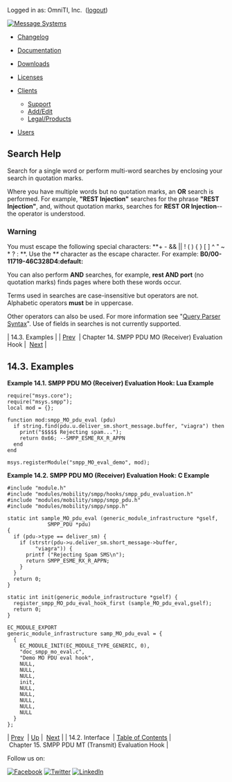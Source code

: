 Logged in as: OmniTI, Inc.  ([logout](https://support.messagesystems.com/logout.php))

[![Message Systems](https://support.messagesystems.com/images/ms-white205.png)](https://support.messagesystems.com/start.php) 

*   [Changelog](https://support.messagesystems.com/start.php?show=changelog)
*   [Documentation](https://support.messagesystems.com/docs/)
*   [Downloads](https://support.messagesystems.com/start.php)

*   [Licenses](https://support.messagesystems.com/license_summary.php)
*   <a href="">Clients</a>
    *   [Support](https://support.messagesystems.com/cs.php)
    *   [Add/Edit](https://support.messagesystems.com/edit_client.php)
    *   [Legal/Products](https://support.messagesystems.com/edit_products.php)
*   [Users](https://support.messagesystems.com/edit_customer.php)

## Search Help

Search for a single word or perform multi-word searches by enclosing your search in quotation marks.

Where you have multiple words but no quotation marks, an **OR** search is performed. For example, **"REST Injection"** searches for the phrase **"REST Injection"**, and, without quotation marks, searches for **REST OR Injection**--the operator is understood.

### Warning

You must escape the following special characters: **+ - && || ! ( ) { } [ ] ^ " ~ * ? : \**. Use the **\** character as the escape character. For example: **B0/00-11719-46C328D4\:default\:**

You can also perform **AND** searches, for example, **rest AND port** (no quotation marks) finds pages where both these words occur.

Terms used in searches are case-insensitive but operators are not. Alphabetic operators **must** be in uppercase.

Other operators can also be used. For more information see "[Query Parser Syntax](https://lucene.apache.org/core/old_versioned_docs/versions/3_0_0/queryparsersyntax.html)". Use of fields in searches is not currently supported.

| 14.3. Examples |
| [Prev](SMPPPDUMOEvaluationHook.interface.php)  | Chapter 14. SMPP PDU MO (Receiver) Evaluation Hook |  [Next](SMPPPDUMTEvaluationHook.php) |

## 14.3. Examples

<a name="SMPP_PDU_MO_Evaluation_Hook.lua"></a>

**Example 14.1. SMPP PDU MO (Receiver) Evaluation Hook: Lua Example**

```
require("msys.core");
require("msys.smpp");
local mod = {};

function mod:smpp_MO_pdu_eval (pdu)
  if string.find(pdu.u.deliver_sm.short_message.buffer, "viagra") then
    print("$$$$$ Rejecting spam...");
    return 0x66; --SMPP_ESME_RX_R_APPN
  end
end

msys.registerModule("smpp_MO_eval_demo", mod);
```

<a name="SMPP_PDU_MO_Evaluation_Hook.c"></a>

**Example 14.2. SMPP PDU MO (Receiver) Evaluation Hook: C Example**

```
#include "module.h"
#include "modules/mobility/smpp/hooks/smpp_pdu_evaluation.h"
#include "modules/mobility/smpp/smpp_pdu.h"
#include "modules/mobility/smpp/smpp.h"

static int sample_MO_pdu_eval (generic_module_infrastructure *gself,
             SMPP_PDU *pdu)
{
  if (pdu->type == deliver_sm) {
    if (strstr(pdu->u.deliver_sm.short_message->buffer,
         "viagra")) {
      printf ("Rejecting Spam SMS\n");
      return SMPP_ESME_RX_R_APPN;
    }
  }
  return 0;
}

static int init(generic_module_infrastructure *gself) {
  register_smpp_MO_pdu_eval_hook_first (sample_MO_pdu_eval,gself);
  return 0;
}

EC_MODULE_EXPORT
generic_module_infrastructure samp_MO_pdu_eval = {
  {
    EC_MODULE_INIT(EC_MODULE_TYPE_GENERIC, 0),
    "doc_smpp_mo_eval.c",
    "Demo MO PDU eval hook",
    NULL,
    NULL,
    NULL,
    init,
    NULL,
    NULL,
    NULL,
    NULL,
    NULL
  }
};
```

| [Prev](SMPPPDUMOEvaluationHook.interface.php)  | [Up](SMPPPDUMOEvaluationHook.php) |  [Next](SMPPPDUMTEvaluationHook.php) |
| 14.2. Interface  | [Table of Contents](index.php) |  Chapter 15. SMPP PDU MT (Transmit) Evaluation Hook |

Follow us on:

[![Facebook](https://support.messagesystems.com/images/icon-facebook.png)](http://www.facebook.com/messagesystems) [![Twitter](https://support.messagesystems.com/images/icon-twitter.png)](http://twitter.com/#!/MessageSystems) [![LinkedIn](https://support.messagesystems.com/images/icon-linkedin.png)](http://www.linkedin.com/company/message-systems)